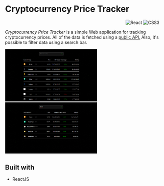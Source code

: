 # Cryptocurrency Price Tracker

<div style="float: right">
<img alt="React" src="https://img.shields.io/badge/react%20-%2320232a.svg?&style=for-the-badge&logo=react&logoColor=%2361DAFB"/>
<img alt="CSS3" src="https://img.shields.io/badge/css3%20-%231572B6.svg?&style=for-the-badge&logo=css3&logoColor=white"/>
</div>
</br>

*Cryptocurrency Price Tracker* is a simple Web application for tracking cryptocurrency prices.
All of the data is fetched using a [public API.](https://www.coingecko.com/en/api#explore-api)
Also, it's possible to filter data using a search bar.

<p float="left">
<img src="images/home.png" width="300">
<img src="images/search.png" width="300">
</p>

## Built with

- ReactJS
